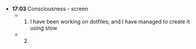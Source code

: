 - **17:03**  Consciousness - screen
	- 1. I have been working on dotfiles; and I have managed to create it using stow
	- 2.